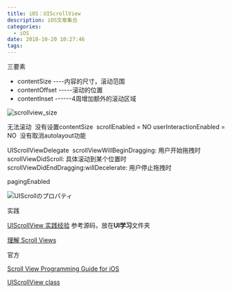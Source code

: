 ```yaml
---
title: iOS：UIScrollView
description: iOS文章集合
categories:
  - iOS
date: 2018-10-20 10:27:46
tags:
---
```






三要素
* contentSize ----内容的尺寸，滚动范围
* contentOffset -----滚动的位置
* contentInset ------4周增加额外的滚动区域



![scrollview_size](http://blog-1251606168.file.myqcloud.com/blog_2018/2019-01-17-103013.png)





无法滚动
​	没有设置contentSize
​	scrollEnabled = NO
​	userInteractionEnabled = NO
​	没有取消autolayout功能



UIScrollViewDelegate
​	scrollViewWillBeginDragging:  				用户开始拖拽时
​	scrollViewDidScroll:   							具体滚动到某个位置时
​	scrollViewDidEndDragging:willDecelerate:		用户停止拖拽时



pagingEnabled





![UIScrollのプロパティ](http://blog-1251606168.file.myqcloud.com/blog_2018/2019-01-15-073621.png)







实践

[UIScrollView 实践经验](https://tech.glowing.com/cn/practice-in-uiscrollview/) 参考源码，放在**UI学习**文件夹

[理解 Scroll Views](https://objccn.io/issue-3-2/)





官方

[Scroll View Programming Guide for iOS](https://developer.apple.com/library/archive/documentation/WindowsViews/Conceptual/UIScrollView_pg/Introduction/Introduction.html#//apple_ref/doc/uid/TP40008179-CH1-SW1)

[UIScrollView class](https://developer.apple.com/documentation/uikit/uiscrollview?language=objc)